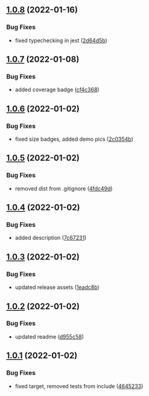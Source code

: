 ## [1.0.8](https://github.com/kouts/promise-loading-handler/compare/v1.0.7...v1.0.8) (2022-01-16)


### Bug Fixes

* fixed typechecking in jest ([2d64d5b](https://github.com/kouts/promise-loading-handler/commit/2d64d5bcf028abd7c1c91e7ce20a68befceeac30))

## [1.0.7](https://github.com/kouts/promise-loading-handler/compare/v1.0.6...v1.0.7) (2022-01-08)


### Bug Fixes

* added coverage badge ([cf4c368](https://github.com/kouts/promise-loading-handler/commit/cf4c368038cdff928f402b5c3168bd5e8ff37223))

## [1.0.6](https://github.com/kouts/promise-loading-handler/compare/v1.0.5...v1.0.6) (2022-01-02)


### Bug Fixes

* fixed size badges, added demo pics ([2c0354b](https://github.com/kouts/promise-loading-handler/commit/2c0354b689806aa1c4a0304fe60d9ec3d16677fe))

## [1.0.5](https://github.com/kouts/promise-loading-handler/compare/v1.0.4...v1.0.5) (2022-01-02)


### Bug Fixes

* removed dist from .gitignore ([4fdc49d](https://github.com/kouts/promise-loading-handler/commit/4fdc49db67ec27914fcbbe7018b3cb5d9ef24346))

## [1.0.4](https://github.com/kouts/promise-loading-handler/compare/v1.0.3...v1.0.4) (2022-01-02)


### Bug Fixes

* added description ([7c67231](https://github.com/kouts/promise-loading-handler/commit/7c67231df88479f192b8af6bc0e230cff1cf1f77))

## [1.0.3](https://github.com/kouts/promise-loading-handler/compare/v1.0.2...v1.0.3) (2022-01-02)


### Bug Fixes

* updated release assets ([1eadc8b](https://github.com/kouts/promise-loading-handler/commit/1eadc8b2a5ea41b970c3f9eea71e182df8db4f78))

## [1.0.2](https://github.com/kouts/promise-loading-handler/compare/v1.0.1...v1.0.2) (2022-01-02)


### Bug Fixes

* updated readme ([d955c58](https://github.com/kouts/promise-loading-handler/commit/d955c58d079544ae5cdab70e43f51c76d419c963))

## [1.0.1](https://github.com/kouts/promise-loading-handler/compare/v1.0.0...v1.0.1) (2022-01-02)


### Bug Fixes

* fixed target, removed tests from include ([4645233](https://github.com/kouts/promise-loading-handler/commit/4645233eced7e23f63c731a2515415370b56bfc6))
